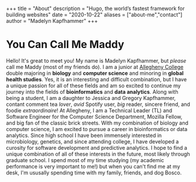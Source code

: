 +++
title = "About"
description = "Hugo, the world’s fastest framework for building websites"
date = "2020-10-22"
aliases = ["about-me","contact"]
author = "Madelyn Kapfhammer"
+++

# You Can Call Me Maddy

Hello! It's great to meet you! My name is Madelyn Kapfhammer, but _please_ call me Maddy (most of my friends do). I am a junior at [Allegheny College](https://allegheny.edu/) double majoring in **biology** and **computer science** and minoring in **global health studies**. Yes, it is an interesting and difficult combination, but I have a unique passion for all of these fields and am so excited to continue my journey into the fields of **bioinformatics** and **data analytics**. Along with being a student, I am a daughter to Jessica and Gregory Kapfhammer, contant comment tea _lover_, _avid_ Spotify user, _big_ reader, sincere friend, and foodie _extraordinaire_! At Allegheny, I am a Technical Leader (TL) and Software Engineer for the Computer Science Department, Mozilla Fellow, and big fan of the classic brick streets. With my combination of biology and computer science, I am excited to pursue a career in bioinformatics or data analytics. Since high school I have been immensely interested in microbiology, genetics, and since attending college, I have developed a curosity for software development and predictive analytics. I hope to find a unique combination of all of these interests in the future, most likely through graduate school. I spend most of my time studying (my academic performance is very important to me!) but when you can't find me at my desk, I'm ususally spending time with my family, friends, and dog Bosco.
